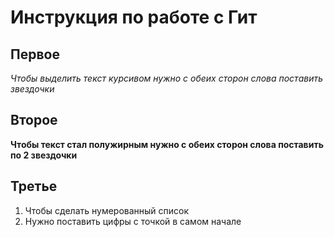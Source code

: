# Инструкция по работе с Гит

## Первое
*Чтобы выделить текст курсивом нужно с обеих сторон слова поставить звездочки* 

## Второе
**Чтобы текст стал полужирным нужно с обеих сторон слова поставить по 2 звездочки**

## Третье
1. Чтобы сделать нумерованный список 
2. Нужно поставить цифры с точкой в самом начале 